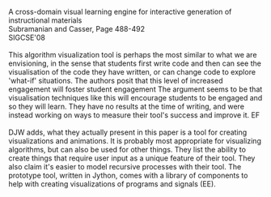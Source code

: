 A cross-domain visual learning engine for interactive generation of instructional materials<br>
Subramanian and Casser, Page 488-492<br>
SIGCSE'08<br>
<br>
This algorithm visualization tool is perhaps the most similar to what we are envisioning, in the sense that students first write code and then can see the visualisation of the code they have written, or can change code to explore 'what-if' situations. The authors posit that this level of increased engagement will foster student engagement The argument seems to be that visualisation techniques like this will encourage students to be engaged and so they will learn. They have no results at the time of writing, and were instead working on ways to measure their tool's success and improve it. EF<br>
<br>
DJW adds, what they actually present in this paper is a tool for creating visualizations and animations.  It is probably most appropriate for visualizing algorithms, but can also be used for other things.  They list the ability to create things that require user input as a unique feature of their tool.  They also claim it's easier to model recursive processes with their tool.  The prototype tool, written in Jython, comes with a library of components to help with creating visualizations of programs and signals (EE).